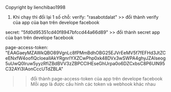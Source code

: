 Copyright by lienchibao1998

1. Khi chạy thì đổi lại 1 số chỗ:
 verify: "rasabotdalat" >> đổi thành verify của app của bạn trên develope facebook

 secret: "5fd0d95351cd40f8947bfccd44a66d89" >> đổi thành secret app của bạn trên develope facebook
 
 page-access-token: "EAAGaeyMZAWkQBO89VgnLc8fPMmBdhOBG25EJVrEeMV5f7fEFHd3JtZCeENxfW4ooflQcIoeaIlAkYRgnrIYXZCwPhp0xk48DVx3wSWPA4ghyJZAlseog5uUwQ0Iruw5yyzRfiZBdBVV3zZBPCClHEseGhUrpa0o6DZCxbsC8P6UlN95C32AYi3IAonCccUTdZBLA"
>> đổi thành page-access-token của app trên develope facebook
>> Mỗi app là được cấu hình các token và webhook khác nhau
